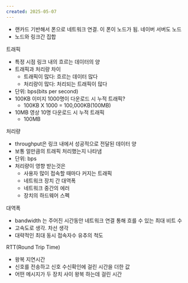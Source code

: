 ```yaml
---
created: 2025-05-07
---
```

- 랜카드 기반해서 폰으로 네트워크 연결. 이 폰이 노드가 됨. 네이버 서버도 노드
- 노드와 링크간 집합

트래픽
- 특정 시점 링크 내의 흐르는 데이터의 양
- 트래픽과 처리량 차이
	- 트래픽이 많다: 흐르는 데이터 많다
	- 처리량이 많다: 처리되는 트래픽이 많다
- 단위: bps(bits per second)
- 100KB 이미지 1000명이 다운로드 시 누적 트래픽?
	- 100KB X 1000 = 100,000KB(100MB)
- 10MB 영상 10명 다운로드 시 누적 트래픽
	- 100MB

처리량
- throughput은 링크 내에서 성공적으로 전달된 데이터 양
- 보통 얼만큼의 트래픽 처리했는지 나타냄
- 단위: bps
- 처리량이 영향 받는것은
	- 사용자 많이 접속할 때마다 커지는 트래픽
	- 네트워크 장치 간 대역폭
	- 네트워크 중간의 에러
	- 장치의 하드웨어 스펙

대역폭
- bandwidth 는 주어진 시간동안 네트워크 연결 통해 흐를 수 있는 최대 비트 수
- 고속도로 생각. 차선 생각
- 대략적인 최대 동시 접속자수 유추의 척도

RTT(Round Trip Time)
- 왕복 지연시간
- 신호를 전송하고 신호 수신확인에 걸린 시간을 더한 값
- 어떤 메시지가 두 장치 사이 왕복 하는데 걸린 시간